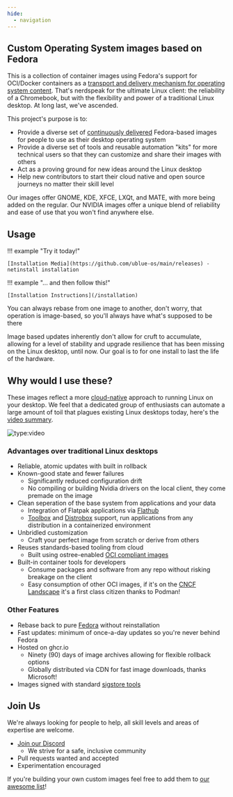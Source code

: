 ```yaml
---
hide:
  - navigation
---
```


## Custom Operating System images based on Fedora

This is a collection of container images using Fedora's support for OCI/Docker containers as a [transport and delivery mechanism for operating system content](https://fedoraproject.org/wiki/Changes/OstreeNativeContainerStable). That's nerdspeak for the ultimate Linux client: the reliability of a Chromebook, but with the flexibility and power of a traditional Linux desktop. At long last, we've ascended. 

This project's purpose is to:

- Provide a diverse set of [continuously delivered](https://en.wikipedia.org/wiki/Continuous_delivery) Fedora-based images for people to use as their desktop operating system
- Provide a diverse set of tools and reusable automation "kits" for more technical users so that they can customize and share their images with others
- Act as a proving ground for new ideas around the Linux desktop
- Help new contributors to start their cloud native and open source journeys no matter their skill level

Our images offer GNOME, KDE, XFCE, LXQt, and MATE, with more being added on the regular. Our NVIDIA images offer a unique blend of reliability and ease of use that you won't find anywhere else.

## Usage

!!! example "Try it today!"

    [Installation Media](https://github.com/ublue-os/main/releases) - netinstall installation
    
!!! example "... and then follow this!"

    [Installation Instructions](/installation)

You can always rebase from one image to another, don't worry, that operation is image-based, so you'll always have what's supposed to be there 

Image based updates inherently don't allow for cruft to accumulate, allowing for a level of stability and upgrade resilience that has been missing on the Linux desktop, until now. 
Our goal is to for one install to last the life of the hardware.

## Why would I use these?

These images reflect a more [cloud-native](https://www.youtube.com/watch?v=vZ1LRe_foJY) approach to running Linux on your desktop. We feel that a dedicated group of enthusiasts can automate a large amount of toil that plagues existing Linux desktops today, here's the [video summary](https://www.youtube.com/watch/X8h304Jp9N8?t=435).

![type:video](https://www.youtube.com/embed/X8h304Jp9N8?start=435)

### Advantages over traditional Linux desktops 

- Reliable, atomic updates with built in rollback
- Known-good state and fewer failures
    - Significantly reduced configuration drift
    - No compiling or building Nvidia drivers on the local client, they come premade on the image
- Clean seperation of the base system from applications and your data
    - Integration of Flatpak applications via [Flathub](https://flathub.org/home)
    - [Toolbox](https://github.com/containers/toolbox) and [Distrobox](https://github.com/89luca89/distrobox) support, run applications from any distribution in a containerized environment 
- Unbridled customization
    - Craft your perfect image from scratch or derive from others   
- Reuses standards-based tooling from cloud
    - Built using ostree-enabled [OCI compliant images](https://opencontainers.org/) 
- Built-in container tools for developers
    - Consume packages and software from any repo without risking breakage on the client
    - Easy consumption of other OCI images, if it's on the [CNCF Landscape](https://landscape.cncf.io/) it's a first class citizen thanks to Podman!

### Other Features

- Rebase back to pure [Fedora](https://getfedora.org/en/) without reinstallation
- Fast updates: minimum of once-a-day updates so you're never behind Fedora
- Hosted on ghcr.io
    - Ninety (90) days of image archives allowing for flexible rollback options  
    - Globally distributed via CDN for fast image downloads, thanks Microsoft!
- Images signed with standard [sigstore tools](https://www.sigstore.dev/)

## Join Us

We're always looking for people to help, all skill levels and areas of expertise are welcome.

- [Join our Discord](https://discord.gg/WEu6BdFEtp)
  - We strive for a safe, inclusive community   
- Pull requests wanted and accepted
- Experimentation encouraged

If you're building your own custom images feel free to add them to [our awesome list](https://github.com/ublue-os/awesome-custom-images)!
